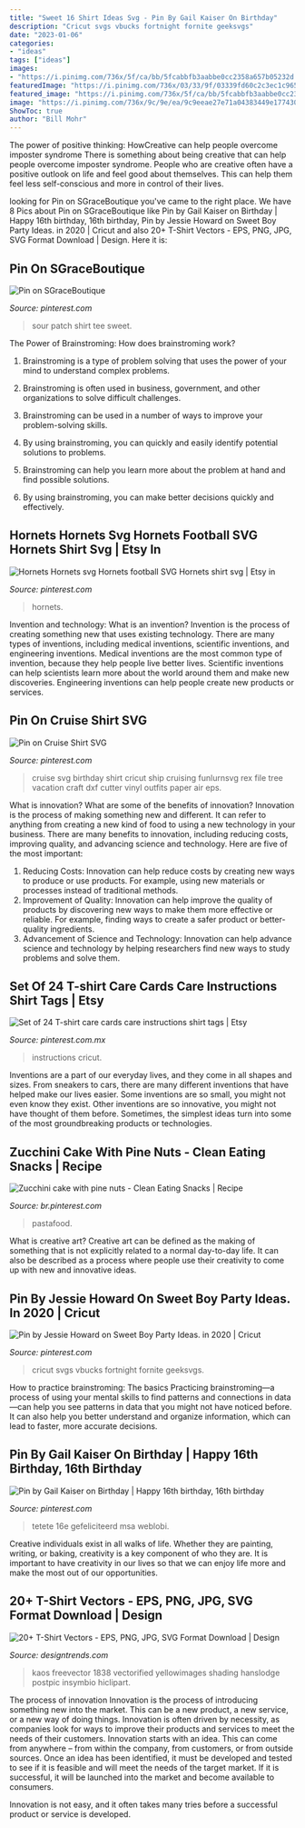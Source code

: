 ```yaml
---
title: "Sweet 16 Shirt Ideas Svg - Pin By Gail Kaiser On Birthday"
description: "Cricut svgs vbucks fortnight fornite geeksvgs"
date: "2023-01-06"
categories:
- "ideas"
tags: ["ideas"]
images:
- "https://i.pinimg.com/736x/5f/ca/bb/5fcabbfb3aabbe0cc2358a657b05232d.jpg"
featuredImage: "https://i.pinimg.com/736x/03/33/9f/03339fd60c2c3ec1c9658dd4dc72b623.jpg"
featured_image: "https://i.pinimg.com/736x/5f/ca/bb/5fcabbfb3aabbe0cc2358a657b05232d.jpg"
image: "https://i.pinimg.com/736x/9c/9e/ea/9c9eeae27e71a04383449e177430bef2.jpg"
ShowToc: true
author: "Bill Mohr"
---
```



The power of positive thinking: HowCreative can help people overcome imposter syndrome
There is something about being creative that can help people overcome imposter syndrome. People who are creative often have a positive outlook on life and feel good about themselves. This can help them feel less self-conscious and more in control of their lives.

	

		
looking for Pin on SGraceBoutique you've came to the right place. We have 8 Pics about Pin on SGraceBoutique like Pin by Gail Kaiser on Birthday | Happy 16th birthday, 16th birthday, Pin by Jessie Howard on Sweet Boy Party Ideas. in 2020 | Cricut and also 20+ T-Shirt Vectors - EPS, PNG, JPG, SVG Format Download | Design. Here it is:
		
    
## Pin On SGraceBoutique

<img loading=lazy src="https://i.pinimg.com/736x/90/74/30/9074304eea7d6edc4053f033afe383e7.jpg" onerror="this.onerror=null;this.src='https://tse2.mm.bing.net/th?id=OIP.McvR2cIe49XK1AwF2Ao4EQHaIj&amp;pid=15.1';" alt="Pin on SGraceBoutique">

_Source: pinterest.com_

>sour patch shirt tee sweet. 

	

The Power of Brainstroming: How does brainstroming work?
1. Brainstroming is a type of problem solving that uses the power of your mind to understand complex problems.
2. Brainstroming is often used in business, government, and other organizations to solve difficult challenges.

3. Brainstroming can be used in a number of ways to improve your problem-solving skills.

4. By using brainstroming, you can quickly and easily identify potential solutions to problems.

5. Brainstroming can help you learn more about the problem at hand and find possible solutions.

6. By using brainstroming, you can make better decisions quickly and effectively.

    
## Hornets Hornets Svg Hornets Football SVG Hornets Shirt Svg | Etsy In

<img loading=lazy src="https://i.pinimg.com/736x/70/c1/09/70c109a36653677d4feda8de80b49b20.jpg" onerror="this.onerror=null;this.src='https://tse4.mm.bing.net/th?id=OIP.iG1U6ofCfq5ymSeYDdHHPAHaF7&amp;pid=15.1';" alt="Hornets Hornets svg Hornets football SVG Hornets shirt svg | Etsy in">

_Source: pinterest.com_

>hornets. 

	

Invention and technology: What is an invention?
Invention is the process of creating something new that uses existing technology. There are many types of inventions, including medical inventions, scientific inventions, and engineering inventions. Medical inventions are the most common type of invention, because they help people live better lives. Scientific inventions can help scientists learn more about the world around them and make new discoveries. Engineering inventions can help people create new products or services.

    
## Pin On Cruise Shirt SVG

<img loading=lazy src="https://i.pinimg.com/736x/03/33/9f/03339fd60c2c3ec1c9658dd4dc72b623.jpg" onerror="this.onerror=null;this.src='https://tse1.mm.bing.net/th?id=OIP.14XaI3GISXUqC3fG1VwgwgHaHa&amp;pid=15.1';" alt="Pin on Cruise Shirt SVG">

_Source: pinterest.com_

>cruise svg birthday shirt cricut ship cruising funlurnsvg rex file tree vacation craft dxf cutter vinyl outfits paper air eps. 

	

What is innovation? What are some of the benefits of innovation?
Innovation is the process of making something new and different. It can refer to anything from creating a new kind of food to using a new technology in your business. There are many benefits to innovation, including reducing costs, improving quality, and advancing science and technology. Here are five of the most important: 
1. Reducing Costs: Innovation can help reduce costs by creating new ways to produce or use products. For example, using new materials or processes instead of traditional methods.
2. Improvement of Quality: Innovation can help improve the quality of products by discovering new ways to make them more effective or reliable. For example, finding ways to create a safer product or better-quality ingredients.
3. Advancement of Science and Technology: Innovation can help advance science and technology by helping researchers find new ways to study problems and solve them.

    
## Set Of 24 T-shirt Care Cards Care Instructions Shirt Tags | Etsy

<img loading=lazy src="https://i.pinimg.com/736x/ff/89/c1/ff89c17725aa228b1f54e466e669f81f.jpg" onerror="this.onerror=null;this.src='https://tse2.mm.bing.net/th?id=OIP.MKRZNYZdE2csYZwl0yIq-gHaJ3&amp;pid=15.1';" alt="Set of 24 T-shirt care cards care instructions shirt tags | Etsy">

_Source: pinterest.com.mx_

>instructions cricut. 

	

Inventions are a part of our everyday lives, and they come in all shapes and sizes. From sneakers to cars, there are many different inventions that have helped make our lives easier. Some inventions are so small, you might not even know they exist. Other inventions are so innovative, you might not have thought of them before. Sometimes, the simplest ideas turn into some of the most groundbreaking products or technologies.

    
## Zucchini Cake With Pine Nuts - Clean Eating Snacks | Recipe

<img loading=lazy src="https://i.pinimg.com/736x/87/dc/54/87dc54a4df6a02178e4c8f8cceedf262.jpg" onerror="this.onerror=null;this.src='https://tse2.mm.bing.net/th?id=OIP.AvQ9Jr4HTvceH4qqHvVwUwHaJP&amp;pid=15.1';" alt="Zucchini cake with pine nuts - Clean Eating Snacks | Recipe">

_Source: br.pinterest.com_

>pastafood. 

	

What is creative art?
Creative art can be defined as the making of something that is not explicitly related to a normal day-to-day life. It can also be described as a process where people use their creativity to come up with new and innovative ideas.

    
## Pin By Jessie Howard On Sweet Boy Party Ideas. In 2020 | Cricut

<img loading=lazy src="https://i.pinimg.com/736x/9c/9e/ea/9c9eeae27e71a04383449e177430bef2.jpg" onerror="this.onerror=null;this.src='https://tse3.mm.bing.net/th?id=OIP.l4GyZcr5o07p6G2vjriMAwHaKr&amp;pid=15.1';" alt="Pin by Jessie Howard on Sweet Boy Party Ideas. in 2020 | Cricut">

_Source: pinterest.com_

>cricut svgs vbucks fortnight fornite geeksvgs. 

	

How to practice brainstroming: The basics
Practicing brainstroming—a process of using your mental skills to find patterns and connections in data—can help you see patterns in data that you might not have noticed before. It can also help you better understand and organize information, which can lead to faster, more accurate decisions.

    
## Pin By Gail Kaiser On Birthday | Happy 16th Birthday, 16th Birthday

<img loading=lazy src="https://i.pinimg.com/736x/5f/ca/bb/5fcabbfb3aabbe0cc2358a657b05232d.jpg" onerror="this.onerror=null;this.src='https://tse1.mm.bing.net/th?id=OIP.GMPfx0NCULoEXkdb_Pq6vgAAAA&amp;pid=15.1';" alt="Pin by Gail Kaiser on Birthday | Happy 16th birthday, 16th birthday">

_Source: pinterest.com_

>tetete 16e gefeliciteerd msa weblobi. 

	

Creative individuals exist in all walks of life. Whether they are painting, writing, or baking, creativity is a key component of who they are. It is important to have creativity in our lives so that we can enjoy life more and make the most out of our opportunities.

    
## 20+ T-Shirt Vectors - EPS, PNG, JPG, SVG Format Download | Design

<img loading=lazy src="https://images.designtrends.com/wp-content/uploads/2016/07/29174141/Basic-T-Shirt-Template-Vector.jpg" onerror="this.onerror=null;this.src='https://tse1.mm.bing.net/th?id=OIP.oURjtm68O_b6V4qgopu1UgHaFi&amp;pid=15.1';" alt="20+ T-Shirt Vectors - EPS, PNG, JPG, SVG Format Download | Design">

_Source: designtrends.com_

>kaos freevector 1838 vectorified yellowimages shading hanslodge postpic insymbio hiclipart. 

	

The process of innovation
Innovation is the process of introducing something new into the market. This can be a new product, a new service, or a new way of doing things. Innovation is often driven by necessity, as companies look for ways to improve their products and services to meet the needs of their customers.
Innovation starts with an idea. This can come from anywhere – from within the company, from customers, or from outside sources. Once an idea has been identified, it must be developed and tested to see if it is feasible and will meet the needs of the target market. If it is successful, it will be launched into the market and become available to consumers.

Innovation is not easy, and it often takes many tries before a successful product or service is developed.

